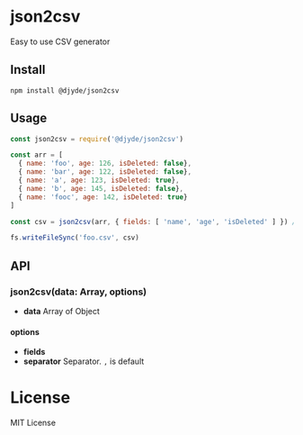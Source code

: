 # json2csv

Easy to use CSV generator

## Install

```
npm install @djyde/json2csv
```

## Usage

```js
const json2csv = require('@djyde/json2csv')

const arr = [
  { name: 'foo', age: 126, isDeleted: false},
  { name: 'bar', age: 122, isDeleted: false},
  { name: 'a', age: 123, isDeleted: true},
  { name: 'b', age: 145, isDeleted: false},
  { name: 'fooc', age: 142, isDeleted: true}
]

const csv = json2csv(arr, { fields: [ 'name', 'age', 'isDeleted' ] }) // => output CSV string

fs.writeFileSync('foo.csv', csv)
```

## API

### json2csv(data: Array, options)

- **data** Array of Object

#### options

- **fields** 
- **separator** Separator. `,` is default

# License 

MIT License